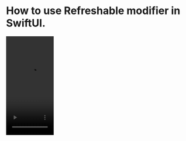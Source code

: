 How to use Refreshable modifier in SwiftUI.
===========================================

<video src="https://github.com/Elaidzha1940/Refreshable/assets/64445918/8752bd3a-25dd-4cb4-8fc9-b5f00145db49" width="130" height="270">

<video src="https://github.com/Elaidzha1940/Refreshable/assets/64445918/7e14990b-cb1e-4bf4-ab30-0ca8330b2c5f
" width="130" height="270">

<video src="https://github.com/Elaidzha1940/Refreshable/assets/64445918/aea0f3d3-0d9b-4ce1-b4a9-c5287214ba98
" width="130" height="270">

